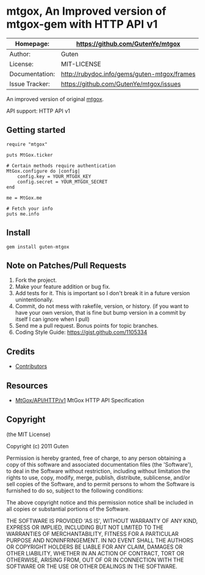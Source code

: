 mtgox, An Improved version of mtgox-gem with HTTP API v1
========================

| Homepage:      |  https://github.com/GutenYe/mtgox       |
|----------------|------------------------------------------------------       |
| Author:	       | Guten                                                 |
| License:       | MIT-LICENSE                                                |
| Documentation: | http://rubydoc.info/gems/guten-mtgox/frames                |
| Issue Tracker: | https://github.com/GutenYe/mtgox/issues |

An improved version of original [mtgox](https://github.com/sferik/mtgox).

API support: HTTP API v1

Getting started
---------------

	require "mtgox"

	puts MtGox.ticker

	# Certain methods require authentication
	MtGox.configure do |config|
		config.key = YOUR_MTGOX_KEY
		config.secret = YOUR_MTGOX_SECRET
	end

	me = MtGox.me

	# Fetch your info
	puts me.info

Install
-------

	gem install guten-mtgox

Note on Patches/Pull Requests
-----------------------------

1. Fork the project.
2. Make your feature addition or bug fix.
3. Add tests for it. This is important so I don't break it in a future version unintentionally.
4. Commit, do not mess with rakefile, version, or history. (if you want to have your own version, that is fine but bump version in a commit by itself I can ignore when I pull)
5. Send me a pull request. Bonus points for topic branches.
6. Coding Style Guide: https://gist.github.com/1105334

Credits
-------

* [Contributors](https://github.com/GutenYe/mtgox/contributors)

Resources
---------

* [MtGox/API/HTTP/v1](https://en.bitcoin.it/wiki/MtGox/API/HTTP/v1) MtGox HTTP API Specification

Copyright
---------

(the MIT License)

Copyright (c) 2011 Guten

Permission is hereby granted, free of charge, to any person obtaining a copy of this software and associated documentation files (the 'Software'), to deal in the Software without restriction, including without limitation the rights to use, copy, modify, merge, publish, distribute, sublicense, and/or sell copies of the Software, and to permit persons to whom the Software is furnished to do so, subject to the following conditions:

The above copyright notice and this permission notice shall be included in all copies or substantial portions of the Software.

THE SOFTWARE IS PROVIDED 'AS IS', WITHOUT WARRANTY OF ANY KIND, EXPRESS OR IMPLIED, INCLUDING BUT NOT LIMITED TO THE WARRANTIES OF MERCHANTABILITY, FITNESS FOR A PARTICULAR PURPOSE AND NONINFRINGEMENT.  IN NO EVENT SHALL THE AUTHORS OR COPYRIGHT HOLDERS BE LIABLE FOR ANY CLAIM, DAMAGES OR OTHER LIABILITY, WHETHER IN AN ACTION OF CONTRACT, TORT OR OTHERWISE, ARISING FROM, OUT OF OR IN CONNECTION WITH THE SOFTWARE OR THE USE OR OTHER DEALINGS IN THE SOFTWARE.
